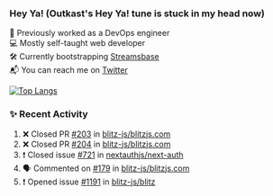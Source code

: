 ### Hey Ya! (Outkast's Hey Ya! tune is stuck in my head now)

💼 Previously worked as a DevOps engineer  
💻 Mostly self-taught web developer  
🛠️ Currently bootstrapping [Streamsbase](https://streamsbase.com)  
📬 You can reach me on [Twitter](https://twitter.com/LoriKarikari)

[![Top Langs](https://github-readme-stats.vercel.app/api/top-langs/?username=LoriKarikari&layout=compact)](https://github.com/LoriKarikari/github-readme-stats)

### ✨ Recent Activity

<!--START_SECTION:activity-->
1. ❌ Closed PR [#203](https://github.com/blitz-js/blitzjs.com/pull/203) in [blitz-js/blitzjs.com](https://github.com/blitz-js/blitzjs.com)
2. ❌ Closed PR [#204](https://github.com/blitz-js/blitzjs.com/pull/204) in [blitz-js/blitzjs.com](https://github.com/blitz-js/blitzjs.com)
3. ❗️ Closed issue [#721](https://github.com/nextauthjs/next-auth/issues/721) in [nextauthjs/next-auth](https://github.com/nextauthjs/next-auth)
4. 🗣 Commented on [#179](https://github.com/blitz-js/blitzjs.com/issues/179) in [blitz-js/blitzjs.com](https://github.com/blitz-js/blitzjs.com)
5. ❗️ Opened issue [#1191](https://github.com/blitz-js/blitz/issues/1191) in [blitz-js/blitz](https://github.com/blitz-js/blitz)
<!--END_SECTION:activity-->
